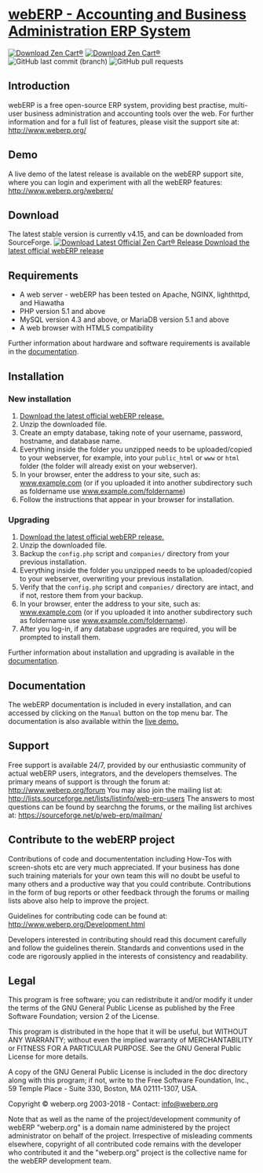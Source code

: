 # [webERP - Accounting and Business Administration ERP System](http://http://www.weberp.org/) 
[![Download Zen Cart&reg;](https://img.shields.io/sourceforge/dm/web-erp.svg)](http://sourceforge.net/projects/web-erp/files/latest/download) [![Download Zen Cart&reg;](https://img.shields.io/sourceforge/dt/web-erp.svg)](http://sourceforge.net/projects/web-erp/files/latest/download) ![GitHub last commit (branch)](https://img.shields.io/github/last-commit/webERP-team/webERP/master.svg) ![GitHub pull requests](https://img.shields.io/github/issues-pr-raw/webERP-team/webERP.svg)
## Introduction
webERP is a free open-source ERP system, providing best practise, multi-user business administration and accounting tools over the web. For further information and for a full list of features, please visit the support site at: http://www.weberp.org/

## Demo
A live demo of the latest release is available on the webERP support site, where you can login and experiment with all the webERP features: http://www.weberp.org/weberp/

## Download
The latest stable version is currently v4.15, and can be downloaded from SourceForge.
[![Download Latest Official Zen Cart&reg; Release](https://a.fsdn.com/con/app/sf-download-button)
Download the latest official webERP release](http://sourceforge.net/projects/web-erp/files/latest/download)

## Requirements
- A web server - webERP has been tested on Apache, NGINX, lighthttpd, and Hiawatha
- PHP version 5.1 and above
- MySQL version 4.3 and above, or MariaDB version 5.1 and above
- A web browser with HTML5 compatibility

Further information about hardware and software requirements is available in the [documentation](http://www.weberp.org/weberp/ManualContents.php?ViewTopic=Requirements).

## Installation
### New installation
1. [Download the latest official webERP release.](http://sourceforge.net/projects/web-erp/files/latest/download)
2. Unzip the downloaded file.
3. Create an empty database, taking note of your username, password, hostname, and database name.
4. Everything inside the folder you unzipped needs to be uploaded/copied to your webserver, for example, into your `public_html` or `www` or `html` folder (the folder will already exist on your webserver).
5. In your browser, enter the address to your site, such as: www.example.com (or if you uploaded it into another subdirectory such as foldername use www.example.com/foldername)
6. Follow the instructions that appear in your browser for installation.

### Upgrading
1. [Download the latest official webERP release.](http://sourceforge.net/projects/web-erp/files/latest/download)
2. Unzip the downloaded file.
3. Backup the `config.php` script and `companies/` directory from your previous installation. 
3. Everything inside the folder you unzipped needs to be uploaded/copied to your webserver, overwriting your previous installation.
4. Verify that the `config.php` script and `companies/` directory are intact, and if not, restore them from your backup.
5. In your browser, enter the address to your site, such as: www.example.com (or if you uploaded it into another subdirectory such as foldername use www.example.com/foldername).
6. After you log-in, if any database upgrades are required, you will be prompted to install them.

Further information about installation and upgrading is available in the [documentation](http://www.weberp.org/weberp/ManualContents.php?ViewTopic=GettingStarted).

## Documentation
The webERP documentation is included in every installation, and can accessed by clicking on the `Manual` button on the top menu bar. The documentation is also available within the [live demo.](http://www.weberp.org/weberp/ManualContents.php)

## Support
Free support is available 24/7, provided by our enthusiastic community of actual webERP users, integrators, and the developers themselves.
The primary means of support is through the forum at: http://www.weberp.org/forum
You may also join the mailing list at: http://lists.sourceforge.net/lists/listinfo/web-erp-users
The answers to most questions can be found by searchng the forums, or the mailing list archives at: https://sourceforge.net/p/web-erp/mailman/ 

## Contribute to the webERP project
Contributions of code and documententation including How-Tos with screen-shots etc are very much appreciated. If your business has done such training materials for your own team this will no doubt be useful to many others and a productive way that you could contribute. Contributions in the form of bug reports or other feedback through the forums or mailing lists above also help to improve the project.

Guidelines for contributing code can be found at: http://www.weberp.org/Development.html

Developers interested in contributing should read this document carefully and follow the guidelines therein. Standards and conventions used in the code are rigorously applied in the interests of consistency and readability.

## Legal
This program is free software; you can redistribute it and/or modify it under the terms of the GNU General Public License as published by the Free Software Foundation; version 2 of the License.

This program is distributed in the hope that it will be useful, but WITHOUT ANY WARRANTY; without even the implied warranty of MERCHANTABILITY or FITNESS FOR A PARTICULAR PURPOSE.  See the GNU General Public License for more details.

A copy of the GNU General Public License is included in the doc directory along with this program; if not, write to the Free Software Foundation, Inc., 59 Temple Place - Suite 330, Boston, MA  02111-1307, USA.

Copyright © weberp.org 2003-2018 - Contact: info@weberp.org

Note that as well as the name of the project/development community of webERP "weberp.org" is a domain name administered by the project administrator on behalf of the project. Irrespective of misleading comments elsewhere, copyright of all contributed code remains with the developer who contributed it and the "weberp.org" project is the collective name for the webERP development team.
